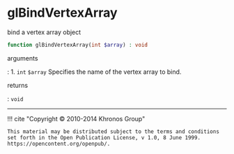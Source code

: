 # glBindVertexArray
bind a vertex array object

```php
function glBindVertexArray(int $array) : void
```

arguments

:    1. `int` `$array` Specifies the name of the vertex array to bind.

returns

:    `void` 

---
     

!!! cite "Copyright © 2010-2014 Khronos Group"

    This material may be distributed subject to the terms and conditions set forth in the Open Publication License, v 1.0, 8 June 1999. https://opencontent.org/openpub/.